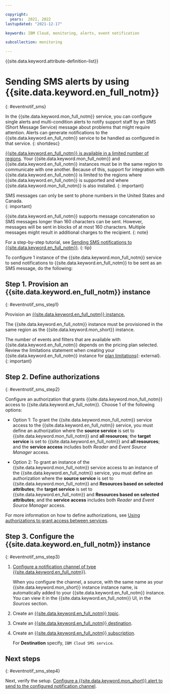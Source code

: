 ```yaml
---

copyright:
  years:  2021, 2022
lastupdated: "2021-12-17"

keywords: IBM Cloud, monitoring, alerts, event notification

subcollection: monitoring

---
```


{{site.data.keyword.attribute-definition-list}}

# Sending SMS alerts by using {{site.data.keyword.en_full_notm}}
{: #eventnotif_sms}

In the {{site.data.keyword.mon_full_notm}} service, you can configure single alerts and multi-condition alerts to notify support staff by an SMS (Short Message Service) message about problems that might require attention. Alerts can generate notifications to the {{site.data.keyword.en_full_notm}} service to be handled as configured in that service. 
{: shortdesc}

[{{site.data.keyword.en_full_notm}} is available in a limited number of regions](/docs/event-notifications?topic=event-notifications-en-regions-endpoints). Your {{site.data.keyword.mon_full_notm}} and {{site.data.keyword.en_full_notm}} instances must be in the same region to communicate with one another.  Because of this, support for integration with {{site.data.keyword.en_full_notm}} is limited to the regions where {{site.data.keyword.en_full_notm}} is supported and where {{site.data.keyword.mon_full_notm}} is also installed.
{: important}

SMS messages can only be sent to phone numbers in the United States and Canada.  
{: important}

{{site.data.keyword.en_full_notm}} supports message concatenation so SMS messages longer than 160 characters can be sent.  However, messages will be sent in blocks of at most 160 characters.  Multiple messages might result in additional charges to the recipient.
{: note}

For a step-by-step tutorial, see [Sending SMS notifications to {{site.data.keyword.en_full_notm}}](/docs/monitoring?topic=monitoring-tutorial-en-sms).
{: tip}

To configure 1 instance of the {{site.data.keyword.mon_full_notm}} service to send notifications to {{site.data.keyword.en_full_notm}} to be sent as an SMS message, do the following:

## Step 1. Provision an {{site.data.keyword.en_full_notm}} instance
{: #eventnotif_sms_step1}

Provision an [{{site.data.keyword.en_full_notm}} instance.](/docs/event-notifications?topic=event-notifications-en-create-en-instance)

The {{site.data.keyword.en_full_notm}} instance must be provisioned in the same region as the {{site.data.keyword.mon_short}} instance.
    
The number of events and filters that are available with {{site.data.keyword.en_full_notm}} depends on the pricing plan selected.  Review the limitations statement when creating your {{site.data.keyword.en_full_notm}} instance for [plan limitations](https://cloud.ibm.com/catalog/services/event-notifications){: external}.
{: important}

## Step 2. Define authorizations
{: #eventnotif_sms_step2}

Configure an authorization that grants {{site.data.keyword.mon_full_notm}} access to {{site.data.keyword.en_full_notm}}. Choose 1 of the following options:

- Option 1: To grant the {{site.data.keyword.mon_full_notm}} service access to the {{site.data.keyword.en_full_notm}} service, you must define an authorization where the **source service** is set to {{site.data.keyword.mon_full_notm}} and **all resources**; the **target service** is set to {{site.data.keyword.en_full_notm}} and **all resources**; and the **service access** includes both *Reader* and *Event Source Manager* access.
    
- Option 2: To grant an instance of the {{site.data.keyword.mon_full_notm}} service access to an instance of the {{site.data.keyword.en_full_notm}} service, you must define an authorization where the **source service** is set to {{site.data.keyword.mon_full_notm}} and **Resources based on selected attributes**; the **target service** is set to {{site.data.keyword.en_full_notm}} and **Resources based on selected attributes**; and the **service access** includes both *Reader* and *Event Source Manager* access.
    
For more information on how to define authorizations, see [Using authorizations to grant access between services](/docs/account?topic=account-serviceauth&interface=ui).

## Step 3. Configure the {{site.data.keyword.en_full_notm}} instance
{: #eventnotif_sms_step3}

1. [Configure a notification channel of type {{site.data.keyword.en_full_notm}}](/docs/event-notifications?topic=event-notifications-en-create-en-source).

    When you configure the channel, a source, with the same name as your {{site.data.keyword.mon_short}} instance instance name, is automatically added to your {{site.data.keyword.en_full_notm}} instance. You can view it in the {{site.data.keyword.en_full_notm}} UI, in the *Sources* section.

2. Create an [{{site.data.keyword.en_full_notm}} topic](/docs/event-notifications?topic=event-notifications-en-create-en-topic).

5. Create an [{{site.data.keyword.en_full_notm}} destination](/docs/event-notifications?topic=event-notifications-en-create-en-destination).

6. Create an [{{site.data.keyword.en_full_notm}} subscription](/docs/event-notifications?topic=event-notifications-en-create-en-subscription).  

    For **Destination** specify, `IBM Cloud SMS service`.

## Next steps
{: #eventnotif_sms_step4}

Next, verify the setup. [Configure a {{site.data.keyword.mon_short}} alert to send to the configured notification channel](/docs/monitoring?topic=monitoring-alerts).

